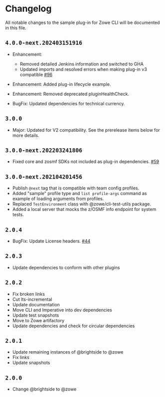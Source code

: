 # Changelog

All notable changes to the sample plug-in for Zowe CLI will be documented in this file.

## `4.0.0-next.202403151916`

- Enhancement:
  - Removed detailed Jenkins information and switched to GHA
  - Updated imports and resolved errors when making plug-in v3 compatible [#96](https://github.com/zowe/zowe-cli-sample-plugin/issues/96)

- Enhancement: Added plug-in lifecycle example.
- Enhancement: Removed deprecated pluginHealthCheck.
- BugFix: Updated dependencies for technical currency.

## `3.0.0`

- Major: Updated for V2 compatibility. See the prerelease items below for more details.

## `3.0.0-next.202203241806`

- Fixed core and zosmf SDKs not included as plug-in dependencies. [#59](https://github.com/zowe/zowe-cli-sample-plugin/issues/59)

## `3.0.0-next.202104201456`

- Publish `@next` tag that is compatible with team config profiles.
- Added "sample" profile type and `list profile-args` command as example of loading arguments from profiles.
- Replaced `TestEnvironment` class with @zowe/cli-test-utils package.
- Added a local server that mocks the z/OSMF info endpoint for system tests.

## `2.0.4`

- BugFix: Update License headers. [#44](https://github.com/zowe/zowe-cli-sample-plugin/issues/44)

## `2.0.3`

- Update dependencies to conform with other plugins

## `2.0.2`

- Fix broken links
- Cut lts-incremental
- Update documentation
- Move CLI and Imperative into dev dependencies
- Update test snapshots
- Move to Zowe artifactory
- Update dependencies and check for circular dependencies

## `2.0.1`

- Update remaining instances of @brightside to @zowe
- Fix links
- Update snapshots

## `2.0.0`

- Change @brightside to @zowe